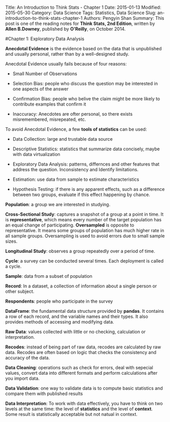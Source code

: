 Title: An Introduction to Think Stats - Chapter 1
Date: 2015-01-13
Modified: 2015-05-30
Category: Data Science
Tags: Statistics, Data Science
Slug: an-introduction-to-think-stats-chapter-1
Authors: Pengyin Shan
Summary: This post is one of the reading notes for **Think Stats, 2nd Edition**, written by **Allen B.Downey**, published by **O'Reilly**, on October 2014.

#Chapter 1: Exploratory Data Analysis

**Anecdotal Evidence** is the evidence based on the data that is unpublished and usually personal, rather than by a well-designed study.

Anecdotal Evidence usually fails because of four reasons:

- Small Number of Observations

- Selection Bias: people who discuss the question may be interested in one aspects of the answer

- Confirmation Bias: people who belive the claim might be more likely to contribute examples that confirm it

- Inaccuracy: Anecdotes are ofter personal, so there exists misremembered, misrepeated, etc.

To avoid Anecdotal Evidence, a few **tools of statistics** can be used:

- Data Collection: large and trustable data source

- Descriptive Statistics: statistics that summarize data concisely, maybe with data virtualization

- Exploratory Data Analysis: patterns, differnces and other features that address the question. Inconsistency and Identify limitations.

- Estimation: use data from sample to estimate characteristics

- Hypothesis Testing: if there is any apparent effects, such as a difference between two groups, evaluate if this effect happening by chance.

**Population**: a group we are interested in studying.

**Cross-Sectional Study**: captures a snapshot of a group at a point in time. It is **representative**, which means every number of the target population has an equal change of participating. **Oversampled** is opposite to representative. It means some groups of population has much higher rate in all sample groups. Oversampling is used to avoid errors due to small sample sizes.

**Longitudinal Study**: observes a group repeatedly over a period of time.

**Cycle**: a survey can be conducted several times. Each deployment is called a cycle.

**Sample**: data from a subset of population

**Record**: In a dataset, a collection of information about a single person or other subject.

**Respondents**: people who participate in the survey

**DataFrame**: the fundamental data structure provided by **pandas**. It contains a row of each record, and the variable names and their types. It also provides methods of accessing and modifying data.

**Raw Data**: values collected with little or no checking, calculation or interpretation.

**Recodes**: instead of being part of raw data, recodes are calculated by raw data. Recodes are often based on logic that checks the consistency and accuracy of the data.

**Data Cleaning**: operations such as check for errors, deal with sepecial values, convert data into different formats and perform calculations after you import data.

**Data Validation**: one way to validate data is to compute basic statistics and compare them with published results

**Data Interpretation**: To work with data effectively, you have to think on two levels at the same time: the level of **statistics** and the level of **context**. Some result is statistically acceptable but not natual in context.
